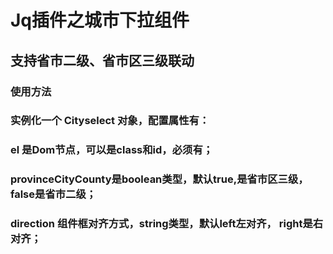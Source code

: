 # Jq插件之城市下拉组件
## 支持省市二级、省市区三级联动
### 使用方法
### 实例化一个 Cityselect 对象，配置属性有：
### el 是Dom节点，可以是class和id，必须有；
### provinceCityCounty是boolean类型，默认true,是省市区三级，false是省市二级；
### direction 组件框对齐方式，string类型，默认left左对齐， right是右对齐；